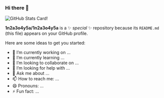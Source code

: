 ### Hi there 👋
![GitHub Stats Card](https://github-readme-stats.vercel.app/api?username=1n2a3o4y5a)!



**1n2a3o4y5a/1n2a3o4y5a** is a ✨ _special_ ✨ repository because its `README.md` (this file) appears on your GitHub profile.

Here are some ideas to get you started:

- 🔭 I’m currently working on ...
- 🌱 I’m currently learning ...
- 👯 I’m looking to collaborate on ...
- 🤔 I’m looking for help with ...
- 💬 Ask me about ...
- 📫 How to reach me: ...
- 😄 Pronouns: ...
- ⚡ Fun fact: ...


